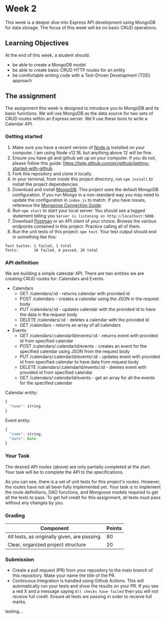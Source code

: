 # Week 2

This week is a deeper dive into Express API development using MongoDB for data storage. The focus of this week will be on basic CRUD operations.

## Learning Objectives

At the end of this week, a student should:
- be able to create a MongoDB model
- be able to create basic CRUD HTTP routes for an entity
- be comfortable writing code with a Test-Driven Development (TDD) approach

## The assignment

The assignment this week is designed to introduce you to MongoDB and its basic functions. We will use MongoDB as the data source for two sets of CRUD routes within an Express server. We'll use these tools to write a Calendar API.

### Getting started

1. Make sure you have a recent version of [Node.js](https://nodejs.org/en/download/) installed on your computer. I am using Node v12.16, but anything above 12 will be fine.
2. Ensure you have git and github set up on your computer. If you do not, please follow this guide: https://help.github.com/en/github/getting-started-with-github.
3. Fork this repository and clone it locally. 
4. In your terminal, from inside this project directory, run `npm install` to install the project dependencies.
5. Download and install [MongoDB](https://www.mongodb.com/try/download/community). This project uses the default MongoDB configuration. If you run Mongo in a non-standard way you may need to update the configuration in `index.js` to match. If you have issues, reference the [Mongoose Connection Guide](https://mongoosejs.com/docs/connections.html).
6. Run `npm start` to start your local server. You should see a logged statement telling you `Server is listening on http://localhost:5000`.
7. Download [Postman](https://www.postman.com/) or an API client of your choice. Browse the various endpoints contained in this project. Practice calling all of them.
8. Run the unit tests of this project: `npm test`. Your test output should end in something like this:
```
Test Suites: 1 failed, 1 total
Tests:       16 failed, 4 passed, 20 total
```

### API definition

We are building a simple calendar API. There are two entities we are creating CRUD routes for: Calendars and Events.

* Calendars
  * GET /calendars/:id - returns calendar with provided id
  * POST /calendars - creates a calendar using the JSON in the request body
  * PUT /calendars/:id - updates calendar with the provided id to have the data in the request body
  * DELETE /calendars/:id - deletes a calendar with the provided id
  * GET /calendars - returns an array of all calendars
* Events
  * GET /calendars/:calendarId/events/:id - returns event with provided id from specified calendar 
  * POST /calendars/:calendarId/events - creates an event for the specified calendar using JSON from the request body
  * PUT /calendars/:calendarId/events/:id - updates event with provided id from specified calendar to have data from request body
  * DELETE /calendars/:calendarId/events/:id - deletes event with provided id from specified calendar
  * GET /calendars/:calendarId/events - get an array for all the events for the specified calendar

Calendar entity:
```js
{
  "name": string
}
```
Event entity:
```js
{
  "name": string,
  "date": Date
}
```

### Your Task

The desired API routes (above) are only partially completed at the start. Your task will be to complete the API to the specifications.

As you can see, there is a set of unit tests for this project's routes. However, the routes have not all been fully implemented yet. Your task is to implement the route definitions, DAO functions, and Mongoose models required to get all the tests to pass. To get full credit for this assignment, all tests must pass without any changes by you. 


### Grading

Component | Points
--------- | --------
All tests, as originally given, are passing. | 80
Clear, organized project structure | 20

### Submission

- Create a pull request (PR) from your repository to the main branch of this repository. Make your name the title of the PR. 
- Continuous Integration is handled using Github Actions. This will automatically run your tests and show the results on your PR. If you see a red X and a message saying `All checks have failed` then you will not receive full credit. Ensure all tests are passing in order to receive full marks.

testing...